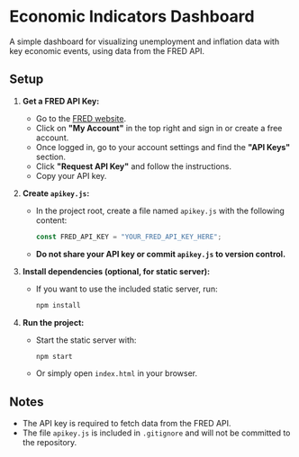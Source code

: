 # Economic Indicators Dashboard

A simple dashboard for visualizing unemployment and inflation data with key economic events, using data from the FRED API.

## Setup

1. **Get a FRED API Key:**
   - Go to the [FRED website](https://fred.stlouisfed.org/).
   - Click on **"My Account"** in the top right and sign in or create a free account.
   - Once logged in, go to your account settings and find the **"API Keys"** section.
   - Click **"Request API Key"** and follow the instructions.
   - Copy your API key.

2. **Create `apikey.js`:**
   - In the project root, create a file named `apikey.js` with the following content:
     ```js
     const FRED_API_KEY = "YOUR_FRED_API_KEY_HERE";
     ```
   - **Do not share your API key or commit `apikey.js` to version control.**

3. **Install dependencies (optional, for static server):**
   - If you want to use the included static server, run:
     ```bash
     npm install
     ```

4. **Run the project:**
   - Start the static server with:
     ```bash
     npm start
     ```
   - Or simply open `index.html` in your browser.

## Notes
- The API key is required to fetch data from the FRED API.
- The file `apikey.js` is included in `.gitignore` and will not be committed to the repository.